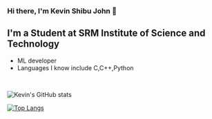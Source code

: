 ### Hi there, I'm Kevin Shibu John 👋 

## I'm a Student at SRM Institute of Science and Technology

- ML developer
- Languages I know include C,C++,Python



<br />


![Kevin's GitHub stats](https://github-readme-stats.vercel.app/api?username=kevinsj101&count_private=true&show_icons=true&theme=dark)


[![Top Langs](https://github-readme-stats.vercel.app/api/top-langs/?username=kevinsj101&layout=compact&theme=dark)](https://github.com/niyashameer/github-readme-stats) 
